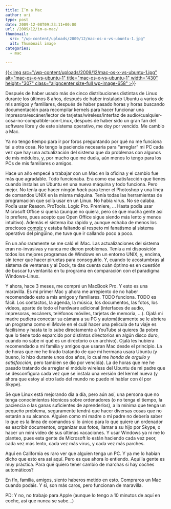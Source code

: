 ```yaml
---
title: I’m a Mac
author: uri
type: post
date: 2009-12-08T09:23:11+00:00
url: /2009/12/im-a-mac/
thumbnail:
  src: "/wp-content/uploads/2009/12/mac-os-x-vs-ubuntu-1.jpg"
  alt: Thumbnail image
categories:
  - mac

---
```

[{{< img src="/wp-content/uploads/2009/12/mac-os-x-vs-ubuntu-1.jpg" alt="mac-os-x-vs-ubuntu-1" title="mac-os-x-vs-ubuntu-1" width="430" height="307" class="aligncenter size-full wp-image-658" >}}][1]

Después de haber usado más de cinco distribuciones distintas de Linux durante los últimos 8 años, después de haber instalado Ubuntu a varios de mis amigos y familiares, después de haber pasado horas y horas buscando documentación para recompilar kernels para hacer funcionar una impresora/escáner/lector de tarjetas/wireless/interfaz de audio/cualquier-cosa-no-compatible-con-Linux, después de haber sido un gran fan del software libre y de este sistema operativo, me doy por vencido. Me cambio a Mac.

Ya no tengo tiempo para ir por foros preguntando por qué no me funciona tal u otra cosa. No tengo la paciencia necesaria para &#8220;arreglar&#8221; mi PC cada vez que hay una actualización del sistema que da problemas con algunos de mis módulos, y, por mucho que me duela, aún menos lo tengo para los PCs de mis familiares o amigos. 

Hace un año empecé a trabajar con un Mac en la oficina y el cambio fue más que agradable. Todo funcionaba. Era como esa satisfacción que tienes cuando instalas un Ubuntu en una nueva máquina y todo funciona. Pero mejor. No tenía que hacer ningún _hack_ para tener el Photoshop y una línea de comandos UNIX en la misma máquina. Tenía todas las herramientas de programación que solía usar en un Linux. No había virus. No se calaba. Podía usar Reason. ProTools. Logic Pro. Premiere, &#8230; Hasta podía usar Microsoft Office si quería (aunque no quiera, pero sé que mucha gente así lo prefiere, pues acepto que Open Office sigue siendo más lento y menos intuitivo). Además el sistema iba rápido y, aunque echaba de menos los preciosos [compiz][2] y estaba faltando al respeto mi fanatismo al sistema operativo del pingüino, me tuve que ir callando poco a poco. 

En un año raramente se me caló el iMac. Las actualizaciones del sistema eran no-invasivas y nunca me dieron problemas. Tenía a mi disposición todos los mejores programas de Windows en un entorno UNIX, y, encima, sin tener que hacer piruetas para conseguirlo. Y, cuando te acostumbras al sistema de ventanas y al Dock, te das cuenta cuán óptimo es en cuestión de buscar tu ventanita en tu programa en comparación con el paradigma Windows-Linux. 

Y ahora, hace 3 meses, me compré un MacBook Pro. Y esto es una maravilla. Es mi primer Mac y ahora me arrepiento de no haber recomendado esto a mis amigos y familiares. TODO funciona. TODO es fácil. Los contactos, la agenda, la música, los documentos, las fotos, los vídeos, aparte de todo el hardware adicional (interfaces de audio, impresoras, escáners, teléfonos móviles, tarjetas de memoria, &#8230;). Ojalá mi madre pudiera conectar su cámara a su PC y automáticamente se le abriera un programa como el iMovie en el cuál hacer una película de tu viaje es facilísimo y hasta te lo sube directamente a YouTube si quieres (la pobre que lo tiene todo esparcido por distintos directorios en algún disco duro, cuando no sabe ni qué es un directorio o un archivo). Ojalá les hubiera recomendado a mi familia y amigos que usaran Mac desde el principio. La de horas que me he tirado tratando de que mi hermana usara Ubuntu (y bueno, lo hizo durante unos dos años, lo cual me _honda de orgullo y satisfacción_, pero también se dio por vencida). La de horas que me he pasado tratando de arreglar el módulo wireless del Ubuntu de mi padre que se desconfigura cada vez que se instala una versión del kernel nueva (y ahora que estoy al otro lado del mundo no puedo ni hablar con él por Skype).

Sé que Linux está mejorando día a día, pero aún así, una persona que no tenga conocimientos técnicos sobre ordenadores (o no tenga el tiempo, la paciencia o las ganas suficientes de aprenderlos), a la mínima que tenga un pequeño problema, seguramente tendrá que hacer diversas cosas que no estarán a su alcance. Alguien como mi madre o mi padre no debería saber lo que es la línea de comandos si lo único para lo que quiere un ordenador es escribir documentos, organizar sus fotos, llamar a su hijo por Skype, o hacer un mini video de sus últimas vacaciones. Y usar Windows ya ni me lo planteo, pues esta gente de Microsoft lo están haciendo cada vez peor, cada vez más lento, cada vez más virus, y cada vez más parches.

Aquí en California es raro ver que alguien tenga un PC. Y ya me lo habían dicho que esto era así aquí. Pero es que ahora lo entiendo. Aquí la gente es muy práctica. Para qué quiero tener cambio de marchas si hay coches automáticos?

En fín, família, amigos, siento haberos metido en esto. Compraros un Mac cuando podáis. Y sí, son más caros, pero funcionan de maravilla.

PD: Y no, no trabajo para Apple (aunque lo tengo a 10 minutos de aquí en coche, así que nunca se sabe&#8230;)

 [1]: /wp-content/uploads/2009/12/mac-os-x-vs-ubuntu-1.jpg
 [2]: http://shikai.shadowraith.com/images/xgl-compiz.jpg